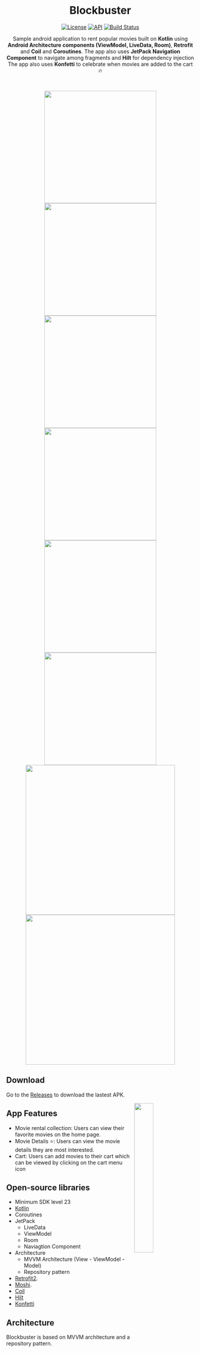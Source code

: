 <h1 align="center">Blockbuster</h1>

<p align="center">
  <a href="https://opensource.org/licenses/Apache-2.0"><img alt="License" src="https://img.shields.io/badge/License-Apache%202.0-blue.svg"/></a>
  <a href="https://android-arsenal.com/api?level=23"><img alt="API" src="https://img.shields.io/badge/API-23%2B-brightgreen.svg?style=flat"/></a> 
  <a href="https://github.com/ManaswiniKundeti/Blockbuster"><img alt="Build Status" src="https://github.com/ManaswiniKundeti/Blockbuster/workflows/Android%20CI/badge.svg"/></a> 
</p>

<p align="center">  
Sample android application to rent popular movies built on <b>Kotlin</b> using <b>Android Architecture components (ViewModel, LiveData, Room)</b>, <b>Retrofit</b> and <b>Coil</b> and <b>Coroutines</b>.
The app also uses <b>JetPack Navigation Component</b> to navigate among fragments and <b>Hilt</b> for dependency injection<br/>
The app also uses <b>Konfetti</b> to celebrate when movies are added to the cart🔥
</p>
</br>

<p align="center">
<img src="/previews/app_start_no_internet.jpeg" width=300/>
<img src = "/previews/movies_list_portrait.jpeg" width=300 />
<img src = "/previews/movie_details_portrait.jpeg" width=300 />
<img src = "/previews/empty_cart.jpeg" width=300 />
<img src = "/previews/added_to_cart.jpeg" width=300 />
<img src = "/previews/cart_portrait.jpeg" width=300 />
<img src = "/previews/movies_list_landscape.jpeg" width=400 />
<img src = "/previews/movie_details_landscape.jpeg" width=400 />
</p>

## Download
Go to the [Releases](https://github.com/ManaswiniKundeti/Blockbuster/releases) to download the lastest APK.

<img src="/previews/Blockbuster.gif" align="right" width="32%"/>

## App Features
- Movie rental collection: Users can view their favorite movies on the home page.
- Movie Details ⭐️: Users can view the movie details they are most interested.
- Cart: Users can add movies to their cart which can be viewed by clicking on the cart menu icon

## Open-source libraries
- Minimum SDK level 23
- [Kotlin](https://kotlinlang.org/)
- Coroutines
- JetPack
  - LiveData
  - ViewModel
  - Room
  - Naviagtion Component
- Architecture
  - MVVM Architecture (View - ViewModel - Model)
  - Repository pattern
- [Retrofit2](https://github.com/square/retrofit).
- [Moshi](https://github.com/square/moshi/).
- [Coil](https://github.com/coil-kt/coil)
- [Hilt](https://dagger.dev/hilt/)
- [Konfetti](https://github.com/DanielMartinus/Konfetti)

## Architecture
Blockbuster is based on MVVM architecture and a repository pattern.

<img src=https://developer.android.com/topic/libraries/architecture/images/final-architecture.png width=500>

## API

Blockbuster uses the [The Movie Database Api](https://developers.themoviedb.org/3/getting-started/introduction)

## Find this repository useful?
Support it by joining __[stargazers](https://github.com/ManaswiniKundeti/Blockbuster/stargazers)__ for this repository.<br>

# License
```xml
Designed and developed by 2020 ManaswiniKundeti (Manaswini Kundeti)

Licensed under the Apache License, Version 2.0 (the "License");
you may not use this file except in compliance with the License.
You may obtain a copy of the License at

   http://www.apache.org/licenses/LICENSE-2.0

Unless required by applicable law or agreed to in writing, software
distributed under the License is distributed on an "AS IS" BASIS,
WITHOUT WARRANTIES OR CONDITIONS OF ANY KIND, either express or implied.
See the License for the specific language governing permissions and
limitations under the License.
```
